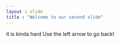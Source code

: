```yaml
---
layout : slide
title : "Welcome to our second slide"
---
```

it is kinda hard
Use the left arrow to go back!
